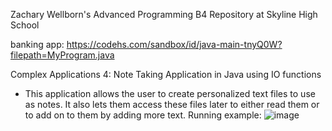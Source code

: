 Zachary Wellborn's Advanced Programming B4 Repository at Skyline High School

banking app:
https://codehs.com/sandbox/id/java-main-tnyQ0W?filepath=MyProgram.java

Complex Applications 4: 
Note Taking Application in Java using IO functions
- This application allows the user to create personalized text files to use as notes. It also lets them access these files later to either read them or to add on to them by adding more text.
Running example: 
![image](https://github.com/user-attachments/assets/fb4a3fa8-3991-409c-af66-d67976413a4b)
